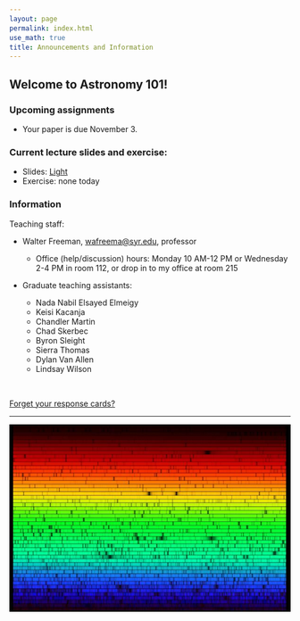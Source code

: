 ```yaml
---
layout: page 
permalink: index.html
use_math: true 
title: Announcements and Information
---
```


## Welcome to Astronomy 101!

### Upcoming assignments

* Your paper is due November 3. 


### Current lecture slides and exercise:

* Slides: <a href="slides/lecture14/lecture14.pdf">Light</a>
* Exercise: none today


### Information

Teaching staff:

* Walter Freeman, <wafreema@syr.edu>, professor
  * Office (help/discussion) hours: Monday 10 AM-12 PM or Wednesday 2-4 PM in room 112, or drop in to my office at room 215

* Graduate teaching assistants:
  - Nada Nabil Elsayed Elmeigy
  - Keisi Kacanja
  - Chandler Martin
  - Chad Skerbec
  - Byron Sleight
  - Sierra Thomas
  - Dylan Van Allen
  - Lindsay Wilson
    
<br>


<a href="cards.html">Forget your response cards?</a>

---

<center> <img src="solarspectrum.jpg">
<br>
